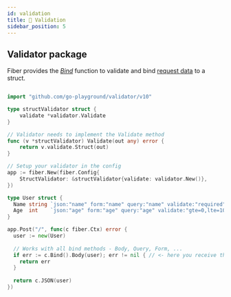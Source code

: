 ```yaml
---
id: validation
title: 🔎 Validation
sidebar_position: 5
---
```


## Validator package

Fiber provides the [*Bind*](../api/bind.md#validation) function to validate and bind [request data](../api/bind.md#binders) to a struct.

```go title="Example"

import "github.com/go-playground/validator/v10"

type structValidator struct {
    validate *validator.Validate
}

// Validator needs to implement the Validate method
func (v *structValidator) Validate(out any) error {
    return v.validate.Struct(out)
}

// Setup your validator in the config
app := fiber.New(fiber.Config{
    StructValidator: &structValidator{validate: validator.New()},
})

type User struct {
  Name string `json:"name" form:"name" query:"name" validate:"required"`
  Age  int    `json:"age" form:"age" query:"age" validate:"gte=0,lte=100"`
}

app.Post("/", func(c fiber.Ctx) error {
  user := new(User)
  
  // Works with all bind methods - Body, Query, Form, ...
  if err := c.Bind().Body(user); err != nil { // <- here you receive the validation errors
    return err
  }
  
  return c.JSON(user)
})
```
